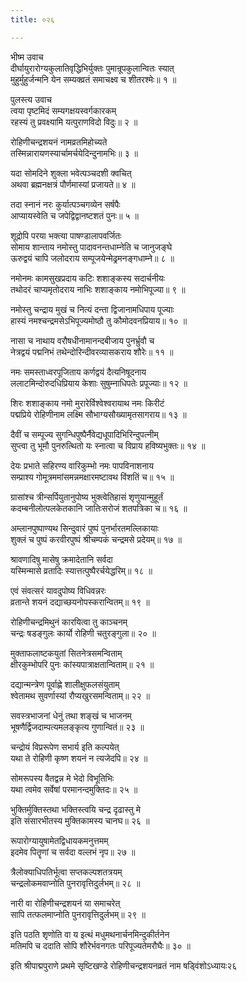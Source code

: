 ```yaml
---
title: ०२६

---
```

भीष्म उवाच  
दीर्घायुरारोग्यकुलातिवृद्धिभिर्युक्तः पुमान्रूपकुलान्वितः स्यात्  
मुहुर्मुहुर्जन्मनि येन सम्यक्व्रतं समाचक्ष्व च शीतरश्मेः॥ १ ॥


पुलस्त्य उवाच  
त्वया पृष्टमिदं सम्यगक्षयस्वर्गकारकम्  
रहस्यं तु प्रवक्ष्यामि यत्पुराणविदो विदुः॥ २ ॥


रोहिणीचन्द्रशयनं नामव्रतमिहोच्यते  
तस्मिन्नारायणस्यार्चामर्चयेदिन्दुनामभिः॥ ३ ॥


यदा सोमदिने शुक्ला भवेत्पञ्चदशी क्वचित्  
अथवा ब्रह्मनक्षत्रं पौर्णमास्यां प्रजायते॥ ४ ॥


तदा स्नानं नरः कुर्यात्पञ्चगव्येन सर्षपैः  
आप्यायस्वेति च जपेद्विद्वानष्टशतं पुनः॥ ५ ॥


शूद्रोपि परया भक्त्या पाषण्डालापवर्जितः  
सोमाय शान्ताय नमोस्तु पादावनन्तधाम्नेति च जानुजङ्घे  
ऊरुद्वयं चापि जलोदराय सम्पूजयेन्मेढ्रमनङ्गधाम्ने॥ ८ ॥


नमोनमः कामसुखप्रदाय कटिः शशाङ्कस्य सदार्चनीयः  
तथोदरं चाप्यमृतोदराय नाभिः शशाङ्काय नमोभिपूज्या॥ ९ ॥


नमोस्तु चन्द्राय मुखं च नित्यं दन्ता द्विजानामधिपाय पूज्याः  
हास्यं नमश्चन्द्रमसेऽभिपूज्यमोष्ठौ तु कौमोदवनप्रियाय॥ १० ॥


नासा च नाथाय वरौषधीनामानन्दबीजाय पुनर्भ्रुवौ च  
नेत्रद्वयं पद्मनिभं तथेन्दोरिन्दीवरव्यासकराय शौरेः॥ ११ ॥


नमः समस्ताध्वरपूजिताय कर्णद्वयं दैत्यनिषूदनाय  
ललाटमिन्दोरुदधिप्रियाय केशाः सुषुम्नाधिपतेः प्रपूज्याः॥ १२ ॥


शिरः शशाङ्काय नमो मुरारेर्विश्वेश्वरायाथ नमः किरीटं  
पद्मप्रिये रोहिणीनाम लक्ष्मि सौभाग्यसौख्यामृतसागराय॥ १३ ॥


दैवीं च सम्पूज्य सुगन्धिपुष्पैर्नैवेद्यधूपादिभिरिन्दुपत्नीम्  
सुप्त्वा तु भूमौ पुनरुत्थितो यः स्नात्वा च विप्राय हविष्यभुक्तः॥ १४ ॥


देयः प्रभाते सहिरण्य वारिकुम्भो नमः पापविनाशनाय  
सम्प्राश्य गोमूत्रममांसमन्नमक्षारमष्टावथ विंशतिं च॥ १५ ॥


ग्रासांश्च त्रीन्सर्पियुतानुपोष्य भुक्त्वेतिहासं शृणुयान्मुहूर्तं  
कदम्बनीलोत्पलकेतकानि जातिःसरोजं शतपत्रिका च॥ १६ ॥


अम्लानपुष्पाण्यथ सिन्दुवारं पुष्पं पुनर्भारतमल्लिकायाः  
शुक्लं च पुष्पं करवीरपुष्पं श्रीचम्पकं चन्द्रमसे प्रदेयम्॥ १७ ॥


श्रावणादिषु मासेषु क्रमादेतानि सर्वदा  
यस्मिन्मासे व्रतादिः स्यात्तत्पुष्पैरर्चयेद्धरिम्॥ १८ ॥


एवं संवत्सरं यावदुपोष्य विधिवन्नरः  
व्रतान्ते शयनं दद्याच्छयनोपस्करान्वितम्॥ १९ ॥


रोहिणीचन्द्रमिथुनं कारयित्वा तु काञ्चनम्  
चन्द्रः षडङ्गुलः कार्यो रोहिणी चतुरङ्गुला॥ २० ॥


मुक्ताफलाष्टकयुतां सितनेत्रसमन्विताम्  
क्षीरकुम्भोपरि पुनः कांस्यपात्राक्षतान्विताम्॥ २१ ॥


दद्यान्मन्त्रेण पूर्वाह्णे शालीक्षुफलसंयुताम्  
श्वेतामथ सुवर्णास्यां रौप्यखुरसमन्विताम्॥ २२ ॥


सवस्त्रभाजनां धेनुं तथा शङ्खं च भाजनम्  
भूषणैर्द्विजदाम्पत्यमलङ्कृत्य गुणान्वितं॥ २३ ॥


चन्द्रोयं विप्ररूपेण सभार्य इति कल्पयेत्  
यथा ते रोहिणी कृष्ण शयनं न त्यजेदपि॥ २४ ॥


सोमरूपस्य वैतद्वन्न मे भेदो विभूतिभिः  
यथा त्वमेव सर्वेषां परमानन्दमुक्तिदः॥ २५ ॥


भुक्तिर्मुक्तिस्तथा भक्तिस्त्वयि चन्द्र दृढास्तु मे  
इति संसारभीतस्य मुक्तिकामस्य चानघ॥ २६ ॥


रूपारोग्यायुषामेतद्विधायकमनुत्तमम्  
इदमेव पितॄणां च सर्वदा वल्लभं नृप॥ २७ ॥


त्रैलोक्याधिपतिर्भूत्वा सप्तकल्पशतत्रयम्  
चन्द्रलोकमवाप्नोति पुनरावृत्तिदुर्लभम्॥ २८ ॥


नारी वा रोहिणीचन्द्रशयनं या समाचरेत्  
सापि तत्फलमाप्नोति पुनरावृत्तिदुर्लभम्॥ २९ ॥


इति पठति शृणोति वा य इत्थं मधुमथनार्चनमिन्दुकीर्तनेन  
मतिमपि च ददाति सोपि शौरेर्भवनगतः परिपूज्यतेमरौघैः॥ ३० ॥


इति श्रीपाद्मपुराणे प्रथमे सृष्टिखण्डे रोहिणीचन्द्रशयनव्रतं नाम षड्विंशोऽध्यायः२६